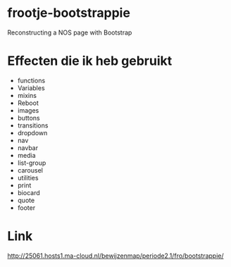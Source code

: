 # frootje-bootstrappie
Reconstructing a NOS page with Bootstrap

# Effecten die ik heb gebruikt
- functions
- Variables
- mixins
- Reboot
- images
- buttons
- transitions
- dropdown
- nav
- navbar
- media
- list-group
- carousel
- utilities
- print
- biocard
- quote
- footer

# Link
http://25061.hosts1.ma-cloud.nl/bewijzenmap/periode2.1/fro/bootstrappie/
